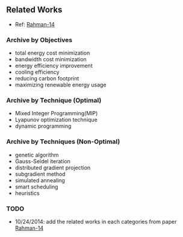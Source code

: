 ## Related Works

- Ref: [Rahman-14](../../papers/RahmanLK14_Survey-Geo-LoadBalancing.md)

### Archive by Objectives
- total energy cost minimization
- bandwidth cost minimization
- energy efficiency improvement
- cooling efficiency
- reducing carbon footprint
- maximizing renewable energy usage


### Archive by Technique (Optimal)
- Mixed Integer Programming(MIP)
- Lyapunov optimization technique
- dynamic programming



### Archive by Techniques (Non-Optimal)
- genetic algorithm
- Gauss-Seidel iteration
- distributed gradient projection
- subgradient method
- simulated annealing
- smart scheduling
- heuristics

### TODO
- 10/24/2014: add the related works in each categories from paper [Rahman-14](../../papers/RahmanLK14_Survey-Geo-LoadBalancing.md)
